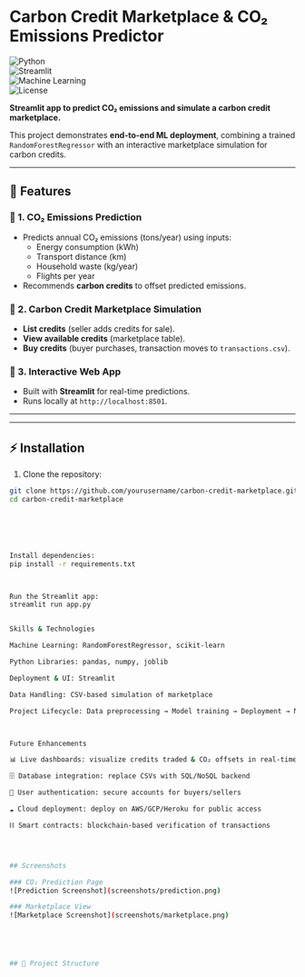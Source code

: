 # Carbon Credit Marketplace & CO₂ Emissions Predictor  

![Python](https://img.shields.io/badge/python-3.10-blue)  
![Streamlit](https://img.shields.io/badge/streamlit-1.28-green)  
![Machine Learning](https://img.shields.io/badge/Machine%20Learning-RandomForest-orange)  
![License](https://img.shields.io/badge/license-MIT-yellow)  

**Streamlit app to predict CO₂ emissions and simulate a carbon credit marketplace.**  

This project demonstrates **end-to-end ML deployment**, combining a trained `RandomForestRegressor` with an interactive marketplace simulation for carbon credits.  

---

## 🚀 Features  

### 🔹 1. CO₂ Emissions Prediction  
- Predicts annual CO₂ emissions (tons/year) using inputs:  
  - Energy consumption (kWh)  
  - Transport distance (km)  
  - Household waste (kg/year)  
  - Flights per year  
- Recommends **carbon credits** to offset predicted emissions.  

### 🔹 2. Carbon Credit Marketplace Simulation  
- **List credits** (seller adds credits for sale).  
- **View available credits** (marketplace table).  
- **Buy credits** (buyer purchases, transaction moves to `transactions.csv`).  

### 🔹 3. Interactive Web App  
- Built with **Streamlit** for real-time predictions.  
- Runs locally at `http://localhost:8501`.  

---








---

## ⚡ Installation  

1. Clone the repository:  
```bash
git clone https://github.com/yourusername/carbon-credit-marketplace.git
cd carbon-credit-marketplace






Install dependencies:
pip install -r requirements.txt



Run the Streamlit app:
streamlit run app.py


Skills & Technologies

Machine Learning: RandomForestRegressor, scikit-learn

Python Libraries: pandas, numpy, joblib

Deployment & UI: Streamlit

Data Handling: CSV-based simulation of marketplace

Project Lifecycle: Data preprocessing → Model training → Deployment → Marketplace simulation



Future Enhancements

📊 Live dashboards: visualize credits traded & CO₂ offsets in real-time

🗄️ Database integration: replace CSVs with SQL/NoSQL backend

🔑 User authentication: secure accounts for buyers/sellers

☁️ Cloud deployment: deploy on AWS/GCP/Heroku for public access

⛓️ Smart contracts: blockchain-based verification of transactions




## Screenshots

### CO₂ Prediction Page
![Prediction Screenshot](screenshots/prediction.png)

### Marketplace View
![Marketplace Screenshot](screenshots/marketplace.png)





## 📂 Project Structure  

